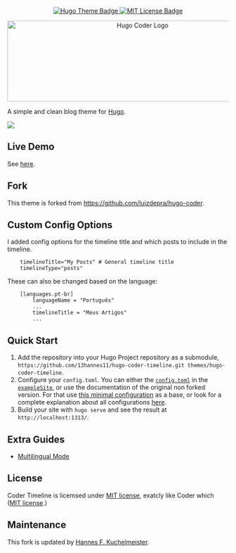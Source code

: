 <p align="center">
  <p align="center">
    <a href="https://themes.gohugo.io/hugo-coder/">
      <img src="https://img.shields.io/badge/theme-hugo--coder-2b8cbe" alt="Hugo Theme Badge"">
    </a>
    <a href="https://github.com/luizdepra/hugo-coder/blob/master/LICENSE.txt">
      <img src="https://img.shields.io/github/license/luizdepra/hugo-coder.svg" alt="MIT License Badge">
    </a>
  </p>

  <p align="center">
    <a href="https://github.com/13hannes11/hugo-coder-timeline">
      <img src="images/logos/logotype-a.png" alt="Hugo Coder Logo" width="600px" height="184px">
    </a>
  </p>
</p>

A simple and clean blog theme for [Hugo](https://gohugo.io/).

![](https://github.com/13hannes11/hugo-coder-timeline/blob/master/images/screenshot.png)


## Live Demo

See [here](https://hanneskuchelmeister.de/).

## Fork
This theme is forked from https://github.com/luizdepra/hugo-coder.

## Custom Config Options

I added config options for the timeline title and which posts to include in the timeline.
```
    timelineTitle="My Posts" # General timeline title
    timelineType="posts"
```
These can also be changed based on the language:
```
    [languages.pt-br]
        languageName = "Português"
        ...
        timelineTitle = "Meus Artigos"
        ...
```

## Quick Start

1. Add the repository into your Hugo Project repository as a submodule, `https://github.com/13hannes11/hugo-coder-timeline.git themes/hugo-coder-timeline`.
2. Configure your `config.toml`. You can either the [`config.toml`](https://github.com/13hannes11/hugo-coder-timeline/blob/master/exampleSite/config.toml) in the [`exampleSite`](https://github.com/13hannes11/hugo-coder-timeline/tree/master/exampleSite), or use the documentation of the original non forked version. For that use [this minimal configuration](https://github.com/luizdepra/hugo-coder/wiki/Configurations#complete-example) as a base, or look for a complete explanation about all configurations [here](https://github.com/luizdepra/hugo-coder/wiki/Configurations).
3. Build your site with `hugo serve` and see the result at `http://localhost:1313/`.

## Extra Guides

* [Multilingual Mode](https://github.com/luizdepra/hugo-coder/wiki/Multilingual-Mode)

## License

Coder Timeline is licemsed under [MIT license](https://github.com/13hannes11/hugo-coder-timeline/blob/master/LICENSE.md), exatcly like Coder which ([MIT license](https://github.com/luizdepra/hugo-coder/blob/master/LICENSE.md).)

## Maintenance

This fork is updated by [Hannes F. Kuchelmeister](https://github.com/13hannes11).
